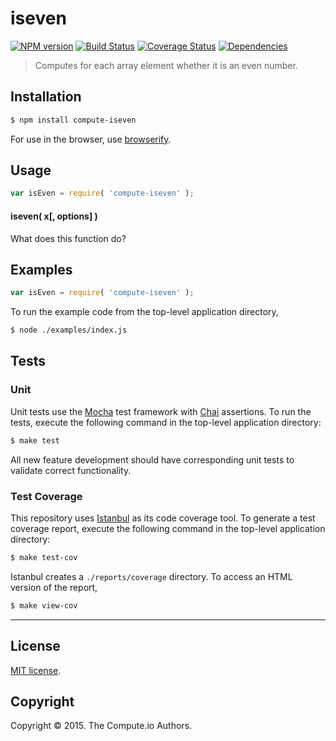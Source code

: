 iseven
===
[![NPM version][npm-image]][npm-url] [![Build Status][travis-image]][travis-url] [![Coverage Status][coveralls-image]][coveralls-url] [![Dependencies][dependencies-image]][dependencies-url]

>  Computes for each array element whether it is an even number.


## Installation

``` bash
$ npm install compute-iseven
```

For use in the browser, use [browserify](https://github.com/substack/node-browserify).


## Usage

``` javascript
var isEven = require( 'compute-iseven' );
```

#### iseven( x[, options] )

What does this function do?


## Examples

``` javascript
var isEven = require( 'compute-iseven' );
```

To run the example code from the top-level application directory,

``` bash
$ node ./examples/index.js
```


## Tests

### Unit

Unit tests use the [Mocha](http://mochajs.org/) test framework with [Chai](http://chaijs.com) assertions. To run the tests, execute the following command in the top-level application directory:

``` bash
$ make test
```

All new feature development should have corresponding unit tests to validate correct functionality.


### Test Coverage

This repository uses [Istanbul](https://github.com/gotwarlost/istanbul) as its code coverage tool. To generate a test coverage report, execute the following command in the top-level application directory:

``` bash
$ make test-cov
```

Istanbul creates a `./reports/coverage` directory. To access an HTML version of the report,

``` bash
$ make view-cov
```


---
## License

[MIT license](http://opensource.org/licenses/MIT).


## Copyright

Copyright &copy; 2015. The Compute.io Authors.


[npm-image]: http://img.shields.io/npm/v/compute-iseven.svg
[npm-url]: https://npmjs.org/package/compute-iseven

[travis-image]: http://img.shields.io/travis/compute-io/iseven/master.svg
[travis-url]: https://travis-ci.org/compute-io/iseven

[coveralls-image]: https://img.shields.io/coveralls/compute-io/iseven/master.svg
[coveralls-url]: https://coveralls.io/r/compute-io/iseven?branch=master

[dependencies-image]: http://img.shields.io/david/compute-io/iseven.svg
[dependencies-url]: https://david-dm.org/compute-io/iseven

[dev-dependencies-image]: http://img.shields.io/david/dev/compute-io/iseven.svg
[dev-dependencies-url]: https://david-dm.org/dev/compute-io/iseven

[github-issues-image]: http://img.shields.io/github/issues/compute-io/iseven.svg
[github-issues-url]: https://github.com/compute-io/iseven/issues

